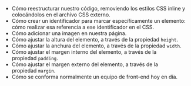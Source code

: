 - Cómo reestructurar nuestro código, removiendo los estilos CSS inline y colocándolos en el archivo CSS externo.
- Cómo crear un identificador para marcar específicamente un elemento: cómo realizar esa referencia a ese identificador en el CSS.
- Cómo adicionar una imagen en nuestra página.
- Cómo ajustar la altura del elemento, a través de la propiedad `height`.
- Cómo ajustar la anchura del elemento, a través de la propiedad `width`.
- Cómo ajustar el margen interno del elemento, a través de la propiedad `padding`.
- Cómo ajustar el margen externo del elemento, a través de la propiedad `margin`.
- Cómo se conforma normalmente un equipo de front-end hoy en día.